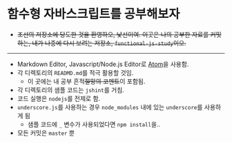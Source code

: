 # 함수형 자바스크립트를 공부해보자
* ~~조선의 저장소에 당도한 것을 환영하오, 낯선이여. 이곳은 나의 공부한 자료를 커밋하는, 내가 나중에 다시 보려는 저장소, `functional-js-study`이오.~~

---

* Markdown Editor, Javascript/Node.js Editor로 [Atom](https://atom.io/)을 사용함.
* 각 디렉토리의 `READMD.md`를 적극 활용할 것임.
  * 이 곳에는 내 공부 흔적~~절망의 코멘트~~이 포함됨.
* 각 디렉토리의 샘플 코드는 `jshint`를 거침.
* 코드 실행은 `nodejs`를 전제로 함.
* `underscore.js`를 사용하는 경우 `node_modules` 내에 있는 `underscore`를 사용하게 됨
  * 샘플 코드에 `_` 변수가 사용되었다면 `npm install`을..
* 모든 커밋은 `master` 뿐
